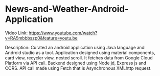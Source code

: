 # News-and-Weather-Android-Application

Video Link: https://www.youtube.com/watch?v=RA5mbbbszp0&feature=youtu.be 

Description: Curated an android application using Java language and Android studio as a tool. Application designed using material components, card view, recycler view, nested scroll. It fetches data from Google Cloud Platform via API call. Backend designed using Node jd, Express js and CORS. API call made using Fetch that is Asynchronous XMLhttp request.

